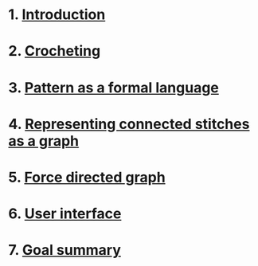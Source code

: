 <!-- title page -->
<!-- table of contents -->

# 1. [Introduction](./1_Introduction.md)
<!-- need initial review
more extensive objectives
overview to be filled at the very end
 -->

# 2. [Crocheting](./2_Crocheting.md)
<!-- stub -->

# 3. [Pattern as a formal language](./3_Pattern%20as%20a%20formal%20language.md)
<!-- initial review: ok
code refactors pending
BNF notation for the grammar
 -->

# 4. [Representing connected stitches as a graph](./4_Representing%20connected%20stitches%20as%20a%20graph.md)
<!-- stub -->

# 5. [Force directed graph](./5_Making%20the%20graph%20spatial.md)
<!-- stub -->

# 6. [User interface](./6_User%20interface.md)
<!-- stub -->

# 7. [Goal summary](./7_Goal%20summary.md)
<!-- stub -->